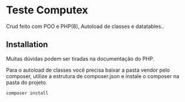 # Teste Computex

Crud feito com POO e PHP(8), Autoload de classes e datatables..

## Installation

Muitas dúvidas podem ser tiradas na documentação do PHP.

Para o autoload de classes você precisa baixar a pasta vendor pelo composer, utilize a estrutura de composer.json e instale o composer na pasta do projeto.
```bash
composer install
```
